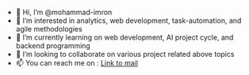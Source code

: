 - 👋 Hi, I’m @mohammad-imron
- 👀 I’m interested in analytics, web development, task-automation, and agile methodologies 
- 🌱 I’m currently learning on web development, AI project cycle, and backend programming  
- 💞️ I’m looking to collaborate on various project related above topics
- 📫 You can reach me on :  [Link to mail](mailto:mohimron1@yahoo.com)

<!---
mohammad-imron/mohammad-imron is a ✨ special ✨ repository because its `README.md` (this file) appears on your GitHub profile.
You can click the Preview link to take a look at your changes.
--->
